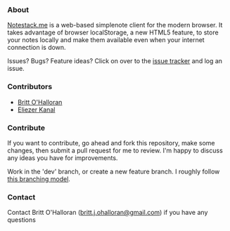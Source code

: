 ### About
[Notestack.me](https://notestack.me) is a web-based simplenote client for the modern browser. It takes advantage of browser localStorage, a new HTML5 feature, to store your notes locally and make them available even when your internet connection is down. 

Issues? Bugs? Feature ideas? Click on over to the [issue tracker](http://github.com/brittohalloran/notestack/issues) and log an issue.

### Contributors
- [Britt O'Halloran](https://github.com/brittohalloran)
- [Eliezer Kanal](https://github.com/eykanal)

### Contribute
If you want to contribute, go ahead and fork this repository, make some changes, then submit a pull request for me to review. I'm happy to discuss any ideas you have for improvements.

Work in the 'dev' branch, or create a new feature branch. I roughly follow [this branching model](http://nvie.com/posts/a-successful-git-branching-model/).

### Contact
Contact Britt O'Halloran ([britt.j.ohalloran@gmail.com](mailto:britt.j.ohalloran@gmail.com)) if you have any questions